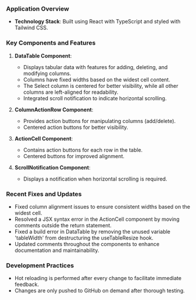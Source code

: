 ### Application Overview
- **Technology Stack**: Built using React with TypeScript and styled with Tailwind CSS.

### Key Components and Features
1. **DataTable Component**: 
   - Displays tabular data with features for adding, deleting, and modifying columns.
   - Columns have fixed widths based on the widest cell content.
   - The Select column is centered for better visibility, while all other columns are left-aligned for readability.
   - Integrated scroll notification to indicate horizontal scrolling.

2. **ColumnActionRow Component**:
   - Provides action buttons for manipulating columns (add/delete).
   - Centered action buttons for better visibility.

3. **ActionCell Component**:
   - Contains action buttons for each row in the table.
   - Centered buttons for improved alignment.

4. **ScrollNotification Component**:
   - Displays a notification when horizontal scrolling is required.

### Recent Fixes and Updates
- Fixed column alignment issues to ensure consistent widths based on the widest cell.
- Resolved a JSX syntax error in the ActionCell component by moving comments outside the return statement.
- Fixed a build error in DataTable by removing the unused variable 'tableWidth' from destructuring the useTableResize hook.
- Updated comments throughout the components to enhance documentation and maintainability.

### Development Practices
- Hot reloading is performed after every change to facilitate immediate feedback.
- Changes are only pushed to GitHub on demand after thorough testing.
